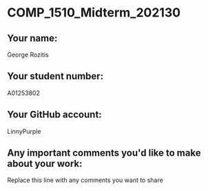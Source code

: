 # COMP_1510_Midterm_202130

## Your name:
George Rozitis

## Your student number:
A01253802

## Your GitHub account:
LinnyPurple

## Any important comments you'd like to make about your work:
Replace this line with any comments you want to share
